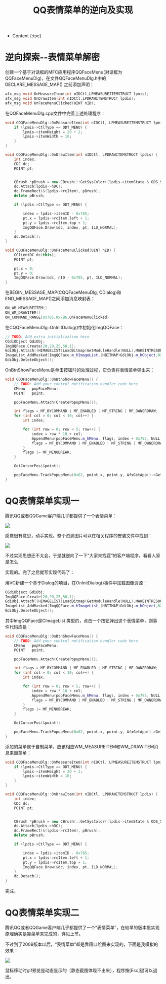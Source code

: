 ﻿---
layout:		post
category:	"program"
title:		"QQ表情菜单的逆向及实现"
tags:		[mfc,c++]
---
- Content
{:toc}


# 逆向探索--表情菜单解密

创建一个基于对话框的MFC应用程序QQFaceMenu(对话框为QQFaceMenuDlg)，在文件QQFaceMenuDlg.h中的DECLARE_MESSAGE_MAP() 之前添加声明：
```cpp
afx_msg void OnMeasureItem(int nIDCtl,LPMEASUREITEMSTRUCT lpmis);
afx_msg void OnDrawItem(int nIDCtl,LPDRAWITEMSTRUCT lpdis);
afx_msg void OnFaceMenuClicked(UINT nID);
```

在QQFaceMenuDlg.cpp文件中完善上述处理程序：
```cpp
void CQQFaceMenuDlg::OnMeasureItem(int nIDCtl, LPMEASUREITEMSTRUCT lpmis) {
	if (lpmis->CtlType == ODT_MENU) {
		lpmis->itemHeight = 20 + 2;
		lpmis->itemWidth = 10;
	}
}

void CQQFaceMenuDlg::OnDrawItem(int nIDCtl, LPDRAWITEMSTRUCT lpdis) {
	int index;
	CDC dc;
	POINT pt;


	CBrush *pBrush = new CBrush(::GetSysColor((lpdis->itemState & ODS_SELECTED) ? COLOR_HIGHLIGHT : COLOR_MENU));
	dc.Attach(lpdis->hDC);
	dc.FrameRect(&(lpdis->rcItem), pBrush);
	delete pBrush;

	if (lpdis->CtlType == ODT_MENU) {

		index = lpdis->itemID - 0x785;
		pt.x = lpdis->rcItem.left + 1;
		pt.y = lpdis->rcItem.top + 1;
		ImgQQFace.Draw(&dc, index, pt, ILD_NORMAL);
	}
	dc.Detach();
}

void CQQFaceMenuDlg::OnFaceMenuClicked(UINT nID) {
	CClientDC dc(this);
	POINT pt;

	pt.x = 0;
	pt.y = 0;
	ImgQQFace.Draw(&dc, nID - 0x785, pt, ILD_NORMAL);
}
```

在BEGIN_MESSAGE_MAP(CQQFaceMenuDlg, CDialog)和END_MESSAGE_MAP()之间添加消息映射表：
```cpp
ON_WM_MEASUREITEM()
ON_WM_DRAWITEM()
ON_COMMAND_RANGE(0x785,0x7B6,OnFaceMenuClicked)
```

在CQQFaceMenuDlg::OnInitDialog()中初始化ImgQQFace：
```cpp
// TODO: Add extra initialization here
CGdiObject GdiObj;
ImgQQFace.Create(20,20,25,50,1);
GdiObj.Attach((HIMAGELIST)LoadBitmap(GetModuleHandle(NULL),MAKEINTRESOURCE(IDB_QQFace)));
ImageList_AddMasked(ImgQQFace.m_hImageList,(HBITMAP)GdiObj.m_hObject,0X808000);//CYAN
GdiObj.DeleteObject();
```

OnBtnShowFaceMenu是单击按钮时的处理过程，它负责将表情菜单弹出来：
```cpp
void CQQFaceMenuDlg::OnBtnShowFaceMenu() {
	// TODO: Add your control notification handler code here
	CMenu   popFaceMenu;
	POINT   point;

	popFaceMenu.Attach(CreatePopupMenu());

	int flags = MF_BYCOMMAND | MF_ENABLED | MF_STRING | MF_OWNERDRAW;
	for (int col = 0; col < 10; col++) {
		int index;

		for (int row = 0; row < 5; row++) {
			index = row * 10 + col;
			AppendMenu(popFaceMenu.m_hMenu, flags, index + 0x785, NULL);
			flags = MF_BYCOMMAND | MF_ENABLED | MF_STRING | MF_OWNERDRAW;
		}
		flags |= MF_MENUBREAK;
	}

	GetCursorPos(&point);

	popFaceMenu.TrackPopupMenu(0x62, point.x, point.y, AfxGetApp()->GetMainWnd());
}
```

# QQ表情菜单实现一
腾讯QQ或者QQGame客户端几乎都提供了一个表情菜单：

![](http://hiphotos.baidu.com/asmcvc/pic/item/0ccc4d1fa0f338e8a78669b8.jpg)

感觉很有意思，动手实现。整个资源图片可以在相关程序的安装文件中找到：

![](http://hiphotos.baidu.com/asmcvc/pic/item/841bc101d75887261d958390.jpg)

不过实现思想还不太会，于是就逆向了一下“大家来找茬”的客户端程序，看看人家是怎么

实现的。完了之后就写实现代码了：

用VC新建一个基于Dialog的项目，在OnInitDialog()事件中加载图像资源：
```cpp
CGdiObject GdiObj;
ImgQQFace.Create(20,20,25,50,1);
GdiObj.Attach((HIMAGELIST)LoadBitmap(GetModuleHandle(NULL),MAKEINTRESOURCE(IDB_QQFace)));
ImageList_AddMasked(ImgQQFace.m_hImageList,(HBITMAP)GdiObj.m_hObject,0X808000);//CYAN
GdiObj.DeleteObject();
```

其中ImgQQFace是CImageList 类型的，点击一个按钮弹出这个表情菜单，则事件代码应是：
```cpp
void CQQFaceMenuDlg::OnBtnShowFaceMenu() {
	// TODO: Add your control notification handler code here
	CMenu   popFaceMenu;
	POINT   point;

	popFaceMenu.Attach(CreatePopupMenu());

	int flags = MF_BYCOMMAND | MF_ENABLED | MF_STRING | MF_OWNERDRAW;
	for (int col = 0; col < 10; col++) {
		int index;

		for (int row = 0; row < 5; row++) {
			index = row * 10 + col;
			AppendMenu(popFaceMenu.m_hMenu, flags, index + 0x785, NULL);
			flags = MF_BYCOMMAND | MF_ENABLED | MF_STRING | MF_OWNERDRAW;
		}
		flags |= MF_MENUBREAK;
	}

	GetCursorPos(&point);

	popFaceMenu.TrackPopupMenu(0x62, point.x, point.y, AfxGetApp()->GetMainWnd());
}
```

添加的菜单属于自制菜单，应该相应WM_MEASUREITEM和WM_DRAWITEM消息来画菜单：
```cpp
void CQQFaceMenuDlg::OnMeasureItem(int nIDCtl, LPMEASUREITEMSTRUCT lpmis) {
	if (lpmis->CtlType == ODT_MENU) {
		lpmis->itemHeight = 20 + 2;
		lpmis->itemWidth = 10;
	}
}

void CQQFaceMenuDlg::OnDrawItem(int nIDCtl, LPDRAWITEMSTRUCT lpdis) {
	int index;
	CDC dc;
	POINT pt;


	CBrush *pBrush = new CBrush(::GetSysColor((lpdis->itemState & ODS_SELECTED) ? COLOR_HIGHLIGHT : COLOR_MENU));
	dc.Attach(lpdis->hDC);
	dc.FrameRect(&(lpdis->rcItem), pBrush);
	delete pBrush;

	if (lpdis->CtlType == ODT_MENU) {

		index = lpdis->itemID - 0x785;
		pt.x = lpdis->rcItem.left + 1;
		pt.y = lpdis->rcItem.top + 1;
		ImgQQFace.Draw(&dc, index, pt, ILD_NORMAL);
	}
	dc.Detach();
}
```

完成。

# QQ表情菜单实现二
腾讯QQ或者QQGame客户端几乎都提供了一个“表情菜单”，在较早的版本里实现原理确实是靠菜单来完成的，详见上节。

不过到了2009版本以后，“表情菜单”却是靠窗口绘图来实现的，下面是我模拟的效果：

![](http://hiphotos.baidu.com/asmcvc/pic/item/828b0363a42530410c33fac1.jpg)

鼠标移动时gif预览是动态显示的（静态截图体现不出来），程序按[Esc]键可以退出。